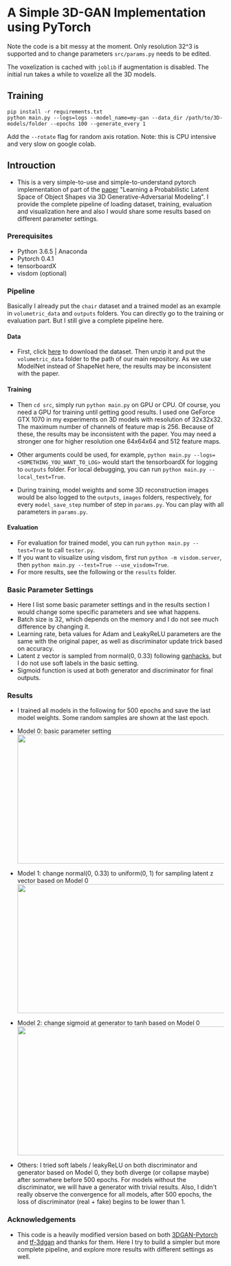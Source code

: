 # A Simple 3D-GAN Implementation using PyTorch

Note the code is a bit messy at the moment. Only resolution 32^3 is supported
and to change parameters `src/params.py` needs to be edited.

The voxelization is cached with `joblib` if augmentation is disabled. The initial run
takes a while to voxelize all the 3D models.

## Training

```
pip install -r requirements.txt
python main.py --logs=logs --model_name=my-gan --data_dir /path/to/3D-models/folder --epochs 100 --generate_every 1
```

Add the `--rotate` flag for random axis rotation. Note: this is CPU intensive and very slow on google colab.

<!-- [![license](https://img.shields.io/github/license/mashape/apistatus.svg)](https://github.com/meetshah1995/tf-3dgan/blob/master/LICENSE)
[![arXiv Tag](https://img.shields.io/badge/arXiv-1610.07584-brightgreen.svg)](https://arxiv.org/abs/1610.07584)
 -->

## Introuction

* This is a very simple-to-use and simple-to-understand pytorch implementation of part of the [paper](https://arxiv.org/abs/1610.07584) "Learning a Probabilistic Latent Space of Object Shapes via 3D Generative-Adversarial Modeling". I provide the complete pipeline of loading dataset, training, evaluation and visualization here and also I would share some results based on different parameter settings.

### Prerequisites

* Python 3.6.5 | Anaconda
* Pytorch 0.4.1
* tensorboardX
* visdom (optional)

### Pipeline

Basically I already put the `chair` dataset and a trained model as an example in `volumetric_data` and `outputs` folders. You can directly go to the training or evaluation part. But I still give a complete pipeline here.

#### Data
* First, click [here](http://3dshapenets.cs.princeton.edu/3DShapeNetsCode.zip) to download the dataset. Then unzip it and put the `volumetric_data` folder to the path of our main repository. As we use ModelNet instead of ShapeNet here, the results may be inconsistent with the paper.

#### Training
* Then `cd src`, simply run `python main.py` on GPU or CPU. Of course, you need a GPU for training until getting good results. I used one GeForce GTX 1070 in my experiments on 3D models with resolution of 32x32x32. The maximum number of channels of feature map is 256. Because of these, the results may be inconsistent with the paper. You may need a stronger one for higher resolution one 64x64x64 and 512 feature maps. 

* Other arguments could be used, for example, `python main.py --logs=<SOMETHING_YOU_WANT_TO_LOG>` would start the tensorboardX for logging to `outputs` folder. For local debugging, you can run `python main.py --local_test=True`.

* During training, model weights and some 3D reconstruction images would be also logged to the `outputs`, `images` folders, respectively, for every `model_save_step` number of step in `params.py`. You can play with all parameters in `params.py`.

#### Evaluation
* For evaluation for trained model, you can run `python main.py --test=True` to call `tester.py`.
* If you want to visualize using visdom, first run `python -m visdom.server`, then `python main.py --test=True --use_visdom=True`.
* For more results, see the following or the `results` folder.

<!-- 
### GAN Trick
I use some more trick for better result
* the loss function to optimize G is `min (log 1-D)`, but in practice folks practically use `max log D`
* Z is Sampled from a gaussian distribution [0, 0.33]
* Use Soft Labels - It make loss function smoothing (When I don't use soft labels , I observe divergence after 500 epochs)
* learning rate scheduler - after 500 epoch, descriminator's learning rate is decayed

If you want to know more trick , 
go to  [Soumith’s ganhacks repo.](https://github.com/soumith/ganhacks)
 -->

### Basic Parameter Settings
* Here I list some basic parameter settings and in the results section I would change some specific parameters and see what happens.
* Batch size is 32, which depends on the memory and I do not see much difference by changing it.
* Learning rate, beta values for Adam and LeakyReLU parameters are the same with the original paper, as well as discriminator update trick based on accuracy.
* Latent z vector is sampled from normal(0, 0.33) following [ganhacks](https://github.com/soumith/ganhacks), but I do not use soft labels in the basic setting.
* Sigmoid function is used at both generator and discriminator for final outputs.



### Results

* I trained all models in the following for 500 epochs and save the last model weights. Some random samples are shown at the last epoch.

* Model 0: basic parameter setting
<img width="700" height="300" src="./results/norm/499.png"></img>

* Model 1: change normal(0, 0.33) to uniform(0, 1) for sampling latent z vector based on Model 0
<img width="700" height="300" src="./results/uniform/499.png"></img>

* Model 2: change sigmoid at generator to tanh based on Model 0
<img width="700" height="300" src="./results/tanh/499.png"></img>

* Others: I tried soft labels / leakyReLU on both discriminator and generator based on Model 0, they both diverge (or collapse maybe) after somwhere before 500 epochs. For models without the discriminator, we will have a generator with trivial results. Also, I didn't really observe the convergence for all models, after 500 epochs, the loss of discriminator (real + fake) begins to be lower than 1.

### Acknowledgements

* This code is a heavily modified version based on both [3DGAN-Pytorch](https://github.com/rimchang/3DGAN-Pytorch) and [tf-3dgan](https://github.com/meetshah1995/tf-3dgan) and thanks for them. Here I try to build a simpler but more complete pipeline, and explore more results with different settings as well.

